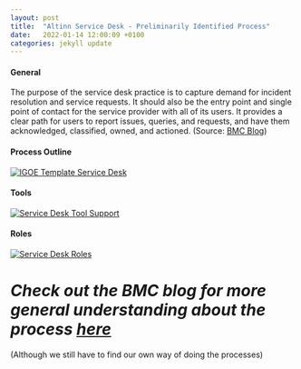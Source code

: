 ```yaml
---
layout: post
title:  "Altinn Service Desk - Preliminarily Identified Process"
date:   2022-01-14 12:00:09 +0100
categories: jekyll update
---
```


#### General
The purpose of the service desk practice is to capture demand for incident resolution and service requests. It should also be the entry point and single point of contact for the service provider with all of its users. It provides a clear path for users to report issues, queries, and requests, and have them acknowledged, classified, owned, and actioned.
(Source: <a href="https://www.bmc.com/blogs/itil-service-desk/" target="_blank">BMC Blog</a>)

#### Process Outline
[![IGOE Template Service Desk](/processes/assets/images/process-sd.png)](/processes/assets/images/process-sd.png)

#### Tools
[![Service Desk Tool Support](/processes/assets/images/tools-sd.png)](/processes/assets/images/tools-sd.png)

#### Roles
[![Service Desk Roles](/processes/assets/images/roles-sd.png)](/processes/assets/images/roles-sd.png)

# *Check out the BMC blog for more general understanding about the process <a href="https://www.bmc.com/blogs/itil-service-desk/" target="_blank">here</a>*
(Although we still have to find our own way of doing the processes)